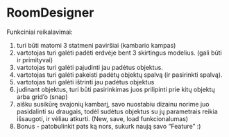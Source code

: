 # RoomDesigner

Funkciniai reikalavimai:

1. turi būti matomi 3 statmeni paviršiai (kambario kampas)
2. vartotojas turi galėti padėti erdvėje bent 3 skirtingus modelius. (gali būti ir primityvai)
3. vartotojas turi galėti pajudinti jau padėtus objektus.
4. vartotojas turi galėti pakeisti padėtų objektų spalvą (ir pasirinkti spalvą).
5. vartotojas turi galėti ištrinti jau padėtus objektus
6. judinant objektus, turi būti pasirinkimas juos prilipinti prie kitų objektų arba grid’o (snap)
7. aišku susikūrę svajonių kambarį, savo nuostabiu dizainu norime juo pasidalinti su draugais,
   todėl sudėtus objektus su jų parametrais reikia išsaugoti, ir vėliau atkurti. (New, save, load
   funkcionalumas)
8. Bonus - patobulinkit pats ką nors, sukurk naują savo “Feature” :)
